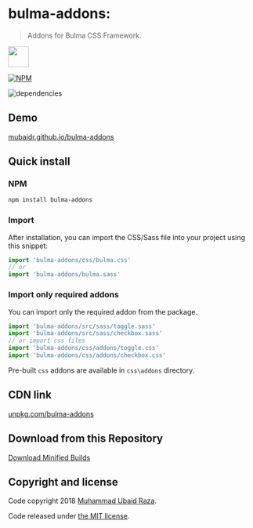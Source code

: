 # bulma-addons:

> Addons for Bulma CSS Framework.

<a href="https://patreon.com/mubaidr">
  <img src="https://c5.patreon.com/external/logo/become_a_patron_button@2x.png" height="42">
</a>

[![NPM](https://nodei.co/npm/bulma-addons.png?compact=true)](https://nodei.co/npm/bulma-addons/)

![dependencies](https://david-dm.org/mubaidr/bulma-addons.svg)

## Demo

[mubaidr.github.io/bulma-addons](https://mubaidr.github.io/bulma-addons/)

## Quick install

### NPM

```sh
npm install bulma-addons
```

### Import

After installation, you can import the CSS/Sass file into your project using this snippet:

```js
import 'bulma-addons/css/bulma.css'
// or
import 'bulma-addons/bulma.sass'
```

### Import only required addons

You can import only the required addon from the package.

```js
import 'bulma-addons/src/sass/toggle.sass'
import 'bulma-addons/src/sass/checkbox.sass'
// or import css files
import 'bulma-addons/css/addons/toggle.css'
import 'bulma-addons/css/addons/checkbox.css'
```

Pre-built `css` addons are available in `css\addons` directory.

## CDN link

[unpkg.com/bulma-addons](https://unpkg.com/bulma-addons/css/)

## Download from this Repository

[Download Minified Builds](https://raw.githubusercontent.com/mubaidr/bulma-addons/master/css/bulma.min.css)

## Copyright and license

Code copyright 2018 [Muhammad Ubaid Raza](https://mubaidr.github.io).

Code released under [the MIT license](https://github.com/jgthms/bulma/blob/master/LICENSE).
